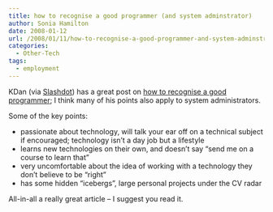 ```yaml
---
title: how to recognise a good programmer (and system adminstrator)
author: Sonia Hamilton
date: 2008-01-12
url: /2008/01/11/how-to-recognise-a-good-programmer-and-system-adminstrator/
categories:
  - Other-Tech
tags:
  - employment
---
```

KDan (via [Slashdot][1]) has a great post on [how to recognise a good programmer][2]; I think many of his points also apply to system administrators.

Some of the key points:

  * passionate about technology, will talk your ear off on a technical subject if encouraged; technology isn&#8217;t a day job but a lifestyle
  * learns new technologies on their own, and doesn&#8217;t say &#8220;send me on a course to learn that&#8221;
  * very uncomfortable about the idea of working with a technology they don&#8217;t believe to be “right”
  * has some hidden “icebergs”, large personal projects under the CV radar

All-in-all a really great article &#8211; I suggest you read it.

 [1]: http://developers.slashdot.org/article.pl?sid=08/01/11/1746250&from=rss
 [2]: http://www.inter-sections.net/2007/11/13/how-to-recognise-a-good-programmer/

